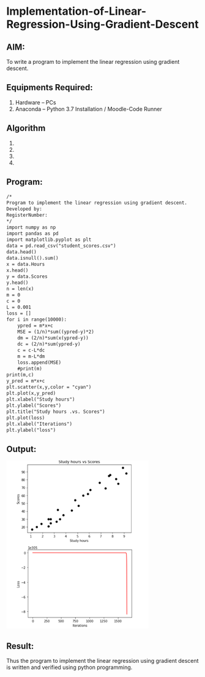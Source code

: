 # Implementation-of-Linear-Regression-Using-Gradient-Descent

## AIM:
To write a program to implement the linear regression using gradient descent.

## Equipments Required:
1. Hardware – PCs
2. Anaconda – Python 3.7 Installation / Moodle-Code Runner

## Algorithm
1. 
2. 
3. 
4. 

## Program:
```
/*
Program to implement the linear regression using gradient descent.
Developed by: 
RegisterNumber:  
*/
import numpy as np
import pandas as pd
import matplotlib.pyplot as plt
data = pd.read_csv("student_scores.csv")
data.head()
data.isnull().sum()
x = data.Hours
x.head()
y = data.Scores
y.head()
n = len(x)
m = 0
c = 0
L = 0.001
loss = []
for i in range(10000):
    ypred = m*x+c
    MSE = (1/n)*sum((ypred-y)*2)
    dm = (2/n)*sum(x(ypred-y))
    dc = (2/n)*sum(ypred-y)
    c = c-L*dc
    m = m-L*dm
    loss.append(MSE)
    #print(m)
print(m,c)
y_pred = m*x+c
plt.scatter(x,y,color = "cyan")
plt.plot(x,y_pred)
plt.xlabel("Study hours")
plt.ylabel("Scores")
plt.title("Study hours .vs. Scores")
plt.plot(loss)
plt.xlabel("Iterations")
plt.ylabel("loss")

```

## Output:
![linear regression using gradient descent](lolo.png)


## Result:
Thus the program to implement the linear regression using gradient descent is written and verified using python programming.
